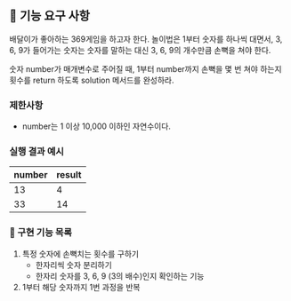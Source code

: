 ## 🚀 기능 요구 사항

배달이가 좋아하는 369게임을 하고자 한다. 놀이법은 1부터 숫자를 하나씩 대면서, 3, 6, 9가 들어가는 숫자는 숫자를 말하는 대신 3, 6, 9의 개수만큼 손뼉을 쳐야 한다.

숫자 number가 매개변수로 주어질 때, 1부터 number까지 손뼉을 몇 번 쳐야 하는지 횟수를 return 하도록 solution 메서드를 완성하라.

### 제한사항

- number는 1 이상 10,000 이하인 자연수이다.

### 실행 결과 예시

| number | result |
| --- | --- |
| 13 | 4 |
| 33 | 14 |

### 🎯 구현 기능 목록

1. 특정 숫자에 손뼉치는 횟수를 구하기
   - 한자리씩 숫자 분리하기
   - 한자리 숫자를 3, 6, 9 (3의 배수)인지 확인하는 기능
2. 1부터 해당 숫자까지 1번 과정을 반복
